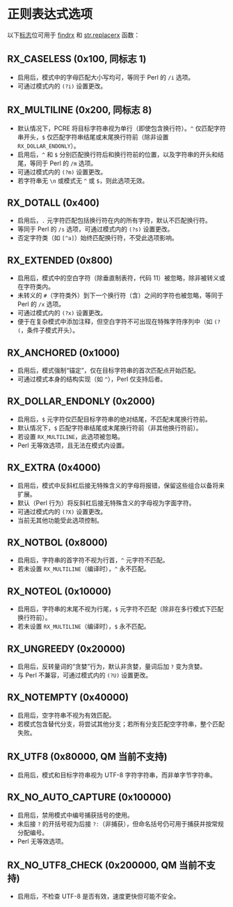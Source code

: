# 正则表达式选项

以下[标志](IDP_FLAGS.md)位可用于 [findrx](IDP_FINDRX.md) 和 [str.replacerx](IDP_S_REPLACERX.md) 函数：

## RX_CASELESS (0x100, 同标志 1)
- 启用后，模式中的字母匹配大小写均可，等同于 Perl 的 `/i` 选项。
- 可通过模式内的 `(?i)` 设置更改。

## RX_MULTILINE (0x200, 同标志 8)
- 默认情况下，PCRE 将目标字符串视为单行（即使包含换行符）。`^` 仅匹配字符串开头，`$` 仅匹配字符串结尾或末尾换行符前（除非设置 `RX_DOLLAR_ENDONLY`）。
- 启用后，`^` 和 `$` 分别匹配换行符后和换行符前的位置，以及字符串的开头和结尾，等同于 Perl 的 `/m` 选项。
- 可通过模式内的 `(?m)` 设置更改。
- 若字符串无 `\n` 或模式无 `^` 或 `$`，则此选项无效。

## RX_DOTALL (0x400)
- 启用后，`.` 元字符匹配包括换行符在内的所有字符，默认不匹配换行符。
- 等同于 Perl 的 `/s` 选项，可通过模式内的 `(?s)` 设置更改。
- 否定字符类（如 `[^a]`）始终匹配换行符，不受此选项影响。

## RX_EXTENDED (0x800)
- 启用后，模式中的空白字符（除垂直制表符，代码 11）被忽略，除非被转义或在字符类内。
- 未转义的 `#`（字符类外）到下一个换行符（含）之间的字符也被忽略，等同于 Perl 的 `/x` 选项。
- 可通过模式内的 `(?x)` 设置更改。
- 便于在复杂模式中添加注释，但空白字符不可出现在特殊字符序列中（如 `(?(`，条件子模式开头）。

## RX_ANCHORED (0x1000)
- 启用后，模式强制“锚定”，仅在目标字符串的首次匹配点开始匹配。
- 可通过模式本身的结构实现（如 `^`），Perl 仅支持后者。

## RX_DOLLAR_ENDONLY (0x2000)
- 启用后，`$` 元字符仅匹配目标字符串的绝对结尾，不匹配末尾换行符前。
- 默认情况下，`$` 匹配字符串结尾或末尾换行符前（非其他换行符前）。
- 若设置 `RX_MULTILINE`，此选项被忽略。
- Perl 无等效选项，且无法在模式内设置。

## RX_EXTRA (0x4000)
- 启用后，模式中反斜杠后接无特殊含义的字母将报错，保留这些组合以备将来扩展。
- 默认（Perl 行为）将反斜杠后接无特殊含义的字母视为字面字符。
- 可通过模式内的 `(?X)` 设置更改。
- 当前无其他功能受此选项控制。

## RX_NOTBOL (0x8000)
- 启用后，字符串的首字符不视为行首，`^` 元字符不匹配。
- 若未设置 `RX_MULTILINE`（编译时），`^` 永不匹配。

## RX_NOTEOL (0x10000)
- 启用后，字符串的末尾不视为行尾，`$` 元字符不匹配（除非在多行模式下匹配换行符前）。
- 若未设置 `RX_MULTILINE`（编译时），`$` 永不匹配。

## RX_UNGREEDY (0x20000)
- 启用后，反转量词的“贪婪”行为，默认非贪婪，量词后加 `?` 变为贪婪。
- 与 Perl 不兼容，可通过模式内的 `(?U)` 设置更改。

## RX_NOTEMPTY (0x40000)
- 启用后，空字符串不视为有效匹配。
- 若模式包含替代分支，将尝试其他分支；若所有分支匹配空字符串，整个匹配失败。

## RX_UTF8 (0x80000, QM 当前不支持)
- 启用后，模式和目标字符串视为 UTF-8 字符字符串，而非单字节字符串。

## RX_NO_AUTO_CAPTURE (0x100000)
- 启用后，禁用模式中编号捕获括号的使用。
- 未后接 `?` 的开括号视为后接 `?:`（非捕获），但命名括号仍可用于捕获并按常规分配编号。
- Perl 无等效选项。

## RX_NO_UTF8_CHECK (0x200000, QM 当前不支持)
- 启用后，不检查 UTF-8 是否有效，速度更快但可能不安全。